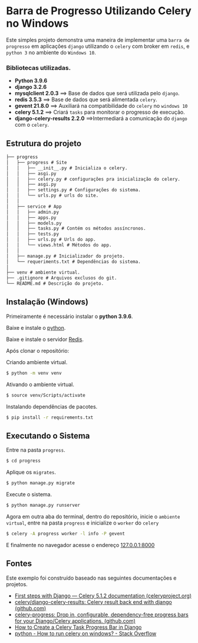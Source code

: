 # Barra de Progresso Utilizando Celery no Windows

Este simples projeto demonstra uma maneira de implementar uma `barra de progresso` em aplicações `django` utilizando o `celery` com broker em  `redis`, e `python 3` no ambiente do `Windows 10`.

### Bibliotecas utilizadas.
* **Python 3.9.6**
* **django 3.2.6**
* **mysqlclient 2.0.3** ==> Base de dados que será utilizada pelo `django`.
* **redis 3.5.3** ==> Base de dados que será alimentada `celery`.
* **gevent 21.8.0** ==> Auxiliará na compatibilidade do `celery` no `windows 10`
* **celery 5.1.2** ==> Criará `tasks` para monitorar o progresso de execução.
* **django-celery-results 2.2.0** ==>Intermediará a comunicação do `django` com o `celery`.


## Estrutura do projeto
```txt
├── progress
│   ├── progress # Site
│   │   ├── __init__.py # Inicializa o celery.
│   │   ├── asgi.py
│   │   ├── celery.py # configurações pra inicialização do celery.
│   │   ├── asgi.py
│   │   ├── settings.py # Configurações do sistema.
│   │   └── urls.py # urls do site.
│   │
│   ├── service # App
│   │   ├── admin.py
│   │   ├── apps.py
│   │   ├── models.py
│   │   ├── tasks.py # Contém os métodos assíncronos.
│   │   ├── tests.py
│   │   ├── urls.py # Urls do app.
│   │   └── views.html # Métodos do app.
│   │
│   ├── manage.py # Inicializador do projeto.		
│   └── requeriments.txt # Dependências do sistema.
│
├── venv # ambiente virtual.
├── .gitignore # Arquivos exclusos do git.
└── README.md # Descrição do projeto.
```
## Instalação (Windows)

Primeiramente é necessário instalar o **python 3.9.6**.

Baixe e instale o [python](https://www.python.org/ftp/python/3.9.6/python-3.9.6-amd64.exe).

Baixe e instale o servidor [Redis](https://github.com/downloads/rgl/redis/redis-2.4.6-setup-64-bit.exe).

Após clonar o repositório:

Criando ambiente virtual.
```bash
$ python -m venv venv
```
Ativando o ambiente virtual.
```bash
$ source venv/Scripts/activate
```
Instalando dependências de pacotes.
```bash
$ pip install -r requirements.txt
```
## Executando o Sistema
Entre na pasta `progress`.
```bash
$ cd progress
```
Aplique os  `migrates`.
```bash
$ python manage.py migrate
```
Execute o sistema.
```bash
$ python manage.py runserver
```
Agora em outra aba do terminal, dentro do repositório, inicie o `ambiente virtual`, entre na pasta `progress` e inicialize o `worker` do `celery`
```bash
$ celery -A progress worker -l info -P gevent
```
E finalmente no navegador acesse o endereço [127.0.0.1:8000](http://127.0.0.1:8000)

## Fontes
Este exemplo foi construído baseado nas seguintes documentações e projetos.

* [First steps with Django — Celery 5.1.2 documentation (celeryproject.org)](https://docs.celeryproject.org/en/stable/django/first-steps-with-django.html)
* [celery/django-celery-results: Celery result back end with django (github.com)](https://github.com/celery/django-celery-results)
* [celery-progress: Drop in, configurable, dependency-free progress bars for your Django/Celery applications. (github.com)](https://github.com/czue/celery-progress)
* [How to Create a Celery Task Progress Bar in Django](https://www.youtube.com/watch?v=BbPswIqn2VI)
* [python - How to run celery on windows? - Stack Overflow](https://stackoverflow.com/questions/37255548/how-to-run-celery-on-windows)
